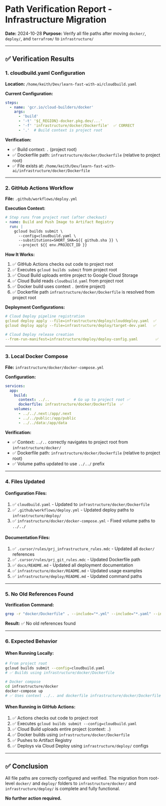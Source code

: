 # Path Verification Report - Infrastructure Migration

**Date:** 2024-10-28
**Purpose:** Verify all file paths after moving `docker/`, `deploy/`, and `terrafrom/` to `infrastructure/`

---

## ✅ Verification Results

### 1. **cloudbuild.yaml Configuration**

**Location:** `/home/keith/Dev/learn-fast-with-ai/cloudbuild.yaml`

**Current Configuration:**
```yaml
steps:
  - name: 'gcr.io/cloud-builders/docker'
    args:
      - 'build'
      - '-t' '${_REGION}-docker.pkg.dev/...'
      - '-f' 'infrastructure/docker/Dockerfile'  ✅ CORRECT
      - '.'  # Build context is project root
```

**Verification:**
- ✅ Build context: `.` (project root)
- ✅ Dockerfile path: `infrastructure/docker/Dockerfile` (relative to project root)
- ✅ File exists at: `/home/keith/Dev/learn-fast-with-ai/infrastructure/docker/Dockerfile`

---

### 2. **GitHub Actions Workflow**

**File:** `.github/workflows/deploy.yml`

**Execution Context:**
```yaml
# Step runs from project root (after checkout)
- name: Build and Push Image to Artifact Registry
  run: |
    gcloud builds submit \
      --config=cloudbuild.yaml \
      --substitutions=SHORT_SHA=${{ github.sha }} \
      --project ${{ env.PROJECT_ID }}
```

**How It Works:**
1. ✅ GitHub Actions checks out code to project root
2. ✅ Executes `gcloud builds submit` from project root
3. ✅ Cloud Build uploads entire project to Google Cloud Storage
4. ✅ Cloud Build reads `cloudbuild.yaml` from project root
5. ✅ Docker build uses context `.` (entire project)
6. ✅ Dockerfile path `infrastructure/docker/Dockerfile` is resolved from project root

**Deployment Configurations:**
```yaml
# Cloud Deploy pipeline registration
gcloud deploy apply --file=infrastructure/deploy/clouddeploy.yaml  ✅
gcloud deploy apply --file=infrastructure/deploy/target-dev.yaml   ✅

# Cloud Deploy release creation  
--from-run-manifest=infrastructure/deploy/deploy-config.yaml        ✅
```

---

### 3. **Local Docker Compose**

**File:** `infrastructure/docker/docker-compose.yml`

**Configuration:**
```yaml
services:
  app:
    build:
      context: ../..           # Go up to project root ✅
      dockerfile: infrastructure/docker/Dockerfile  ✅
    volumes:
      - ../../.next:/app/.next
      - ../../public:/app/public
      - ../../data:/app/data
```

**Verification:**
- ✅ Context: `../..` correctly navigates to project root from `infrastructure/docker/`
- ✅ Dockerfile path: `infrastructure/docker/Dockerfile` (relative to project root)
- ✅ Volume paths updated to use `../../` prefix

---

### 4. **Files Updated**

#### Configuration Files:
1. ✅ `cloudbuild.yaml` - Updated to `infrastructure/docker/Dockerfile`
2. ✅ `.github/workflows/deploy.yml` - Updated deploy paths to `infrastructure/deploy/`
3. ✅ `infrastructure/docker/docker-compose.yml` - Fixed volume paths to `../../`

#### Documentation Files:
1. ✅ `.cursor/rules/prj_infrastructure_rules.mdc` - Updated all `docker/` references
2. ✅ `.cursor/rules/prj_git_rules.mdc` - Updated Dockerfile path
3. ✅ `docs/README.md` - Updated all deployment documentation
4. ✅ `infrastructure/docker/README.md` - Updated usage examples
5. ✅ `infrastructure/deploy/README.md` - Updated command paths

---

### 5. **No Old References Found**

**Verification Command:**
```bash
grep -r "docker/Dockerfile" . --include="*.yml" --include="*.yaml" --include="*.md" --include="*.mdc" 2>/dev/null | grep -v "infrastructure/docker"
```

**Result:** ✅ No old references found

---

### 6. **Expected Behavior**

#### When Running Locally:
```bash
# From project root
gcloud builds submit --config=cloudbuild.yaml
# ✅ Builds using infrastructure/docker/Dockerfile

# Docker compose
cd infrastructure/docker
docker-compose up
# ✅ Uses context ../.. and dockerfile infrastructure/docker/Dockerfile
```

#### When Running in GitHub Actions:
1. ✅ Actions checks out code to project root
2. ✅ Executes `gcloud builds submit --config=cloudbuild.yaml`
3. ✅ Cloud Build uploads entire project (context: `.`)
4. ✅ Docker builds using `infrastructure/docker/Dockerfile`
5. ✅ Pushes to Artifact Registry
6. ✅ Deploys via Cloud Deploy using `infrastructure/deploy/` configs

---

## ✅ Conclusion

All file paths are correctly configured and verified. The migration from root-level `docker/` and `deploy/` folders to `infrastructure/docker/` and `infrastructure/deploy/` is complete and fully functional.

**No further action required.**


